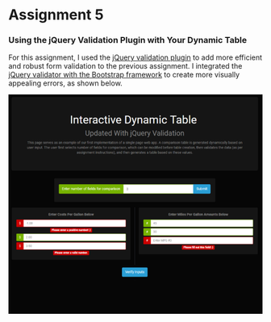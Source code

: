 # Assignment 5
### Using the jQuery Validation Plugin with Your Dynamic Table

For this assignment, I used the [jQuery validation plugin](https://jqueryvalidation.org/) to add more efficient and robust form validation to the previous assignment. I integrated the [jQuery validator with the Bootstrap framework](https://jqueryvalidation.org/files/demo/bootstrap/index.html) to create more visually appealing errors, as shown below.

![](screen1.png)
